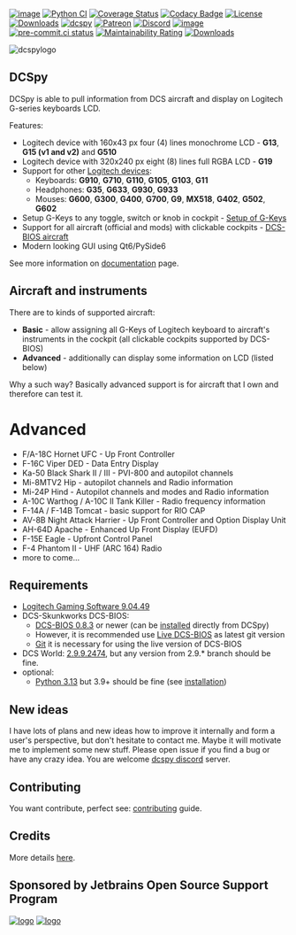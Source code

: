 [![image](https://img.shields.io/badge/pypi-v3.6.1-blue.svg)](https://pypi.org/project/dcspy/)
[![Python CI](https://github.com/emcek/dcspy/actions/workflows/python-ci.yml/badge.svg?branch=master)](https://github.com/emcek/dcspy/actions/workflows/python-ci.yml)
[![Coverage Status](https://coveralls.io/repos/github/emcek/dcspy/badge.svg?branch=master)](https://coveralls.io/github/emcek/dcspy?branch=master)
[![Codacy Badge](https://app.codacy.com/project/badge/Grade/5270a4fc2ba24261a3bfa7361150e8ff)](https://app.codacy.com/gh/emcek/dcspy/dashboard?utm_source=gh&utm_medium=referral&utm_content=&utm_campaign=Badge_grade)
[![License](https://img.shields.io/badge/License-MIT-blue.svg)](./LICENSE.md)
[![Downloads](https://img.shields.io/github/downloads/emcek/dcspy/total?label=Downloads)](https://github.com/emcek/dcspy/releases)
[![dcspy](https://snyk.io/advisor/python/dcspy/badge.svg)](https://snyk.io/advisor/python/dcspy)
[![Patreon](https://img.shields.io/badge/Patreon-donate-ff424d?logo=patreon)](https://www.patreon.com/mplichta)
[![Discord](https://img.shields.io/discord/672486999516774442?label=Discord&logo=discord&logoColor=lightblue)](https://discord.gg/SP5Yjx3)
[![image](https://img.shields.io/badge/python-3.9%20%7C%203.10%20%7C%203.11%20%7C%203.12%20%7C%203.13-blue.svg)](https://github.com/emcek/dcspy)
[![pre-commit.ci status](https://results.pre-commit.ci/badge/github/emcek/dcspy/master.svg)](https://results.pre-commit.ci/latest/github/emcek/dcspy/master)
[![Maintainability Rating](https://sonarcloud.io/api/project_badges/measure?project=emcek_dcspy&metric=sqale_rating)](https://sonarcloud.io/dashboard?id=emcek_dcspy)
[![Downloads](https://static.pepy.tech/badge/dcspy)](https://pepy.tech/project/dcspy)

![dcspylogo](https://i.imgur.com/eqqrPB8.jpg)
## DCSpy
DCSpy is able to pull information from DCS aircraft and display on Logitech G-series keyboards LCD.

Features:
* Logitech device with 160x43 px four (4) lines monochrome LCD - **G13**, **G15 (v1 and v2)** and **G510**
* Logitech device with 320x240 px eight (8) lines full RGBA LCD - **G19**
* Support for other [Logitech devices](https://dcspy.readthedocs.io/en/latest/devices/):
  * Keyboards: **G910**, **G710**, **G110**, **G105**, **G103**, **G11**
  * Headphones: **G35**, **G633**, **G930**, **G933**
  * Mouses: **G600**, **G300**, **G400**, **G700**, **G9**, **MX518**, **G402**, **G502**, **G602**
* Setup G-Keys to any toggle, switch or knob in cockpit - [Setup of G-Keys](https://dcspy.readthedocs.io/en/latest/usage/#how-to-setup)
* Support for all aircraft (official and mods) with clickable cockpits - [DCS-BIOS aircraft](https://github.com/DCS-Skunkworks/dcs-bios?tab=readme-ov-file#modules)
* Modern looking GUI using Qt6/PySide6

See more information on [documentation](https://dcspy.readthedocs.io/en/latest/) page.

## Aircraft and instruments
There are to kinds of supported aircraft:
* **Basic** - allow assigning all G-Keys of Logitech keyboard to aircraft's instruments in the cockpit (all clickable cockpits supported by DCS-BIOS)
* **Advanced** - additionally can display some information on LCD (listed below)

Why a such way? Basically advanced support is for aircraft that I own and therefore can test it.

# Advanced
* F/A-18C Hornet UFC - Up Front Controller
* F-16C Viper DED - Data Entry Display
* Ka-50 Black Shark II / III - PVI-800 and autopilot channels
* Mi-8MTV2 Hip - autopilot channels and Radio information
* Mi-24P Hind - Autopilot channels and modes and Radio information
* A-10C Warthog / A-10C II Tank Killer - Radio frequency information
* F-14A / F-14B Tomcat - basic support for RIO CAP
* AV-8B Night Attack Harrier - Up Front Controller and Option Display Unit
* AH-64D Apache - Enhanced Up Front Display (EUFD)
* F-15E Eagle - Upfront Control Panel
* F-4 Phantom II - UHF (ARC 164) Radio
* more to come...

## Requirements
* [Logitech Gaming Software 9.04.49](https://support.logitech.com/software/lgs)
* DCS-Skunkworks DCS-BIOS:
  * [DCS-BIOS 0.8.3](https://github.com/DCS-Skunkworks/dcs-bios/releases/tag/v0.8.3) or newer (can be [installed](https://dcspy.readthedocs.io/en/latest/upgrade/#manual-procedure) directly from DCSpy)
  * However, it is recommended use [Live DCS-BIOS](https://dcspy.readthedocs.io/en/latest/bios_live/) as latest git version
  * [Git](https://git-scm.com/download/win) it is necessary for using the live version of DCS-BIOS
* DCS World: [2.9.9.2474](https://www.digitalcombatsimulator.com/en/news/changelog/stable/2.9.9.2474/), but any version from 2.9.* branch should be fine.
* optional:
  * [Python 3.13](https://www.python.org/downloads/) but 3.9+ should be fine (see [installation](https://dcspy.readthedocs.io/en/latest/install/))

## New ideas
I have lots of plans and new ideas how to improve it internally and form a user's perspective, but don't hesitate to contact me. Maybe it will motivate me to implement some new stuff. Please open issue if you find a bug or have any crazy idea.
You are welcome [dcspy discord](https://discord.gg/SP5Yjx3) server.

## Contributing
You want contribute, perfect see: [contributing](./CONTRIBUTING.md) guide.

## Credits
More details [here](https://dcspy.readthedocs.io/en/latest/credits/).

## Sponsored by Jetbrains Open Source Support Program
[![logo](https://resources.jetbrains.com/storage/products/company/brand/logos/PyCharm.svg)](https://jb.gg/OpenSourceSupport)
[![logo](https://resources.jetbrains.com/storage/products/company/brand/logos/jb_beam.svg)](https://jb.gg/OpenSourceSupport)

